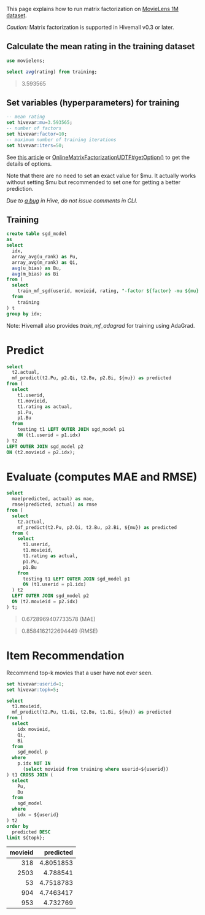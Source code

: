 <!--
  Licensed to the Apache Software Foundation (ASF) under one
  or more contributor license agreements.  See the NOTICE file
  distributed with this work for additional information
  regarding copyright ownership.  The ASF licenses this file
  to you under the Apache License, Version 2.0 (the
  "License"); you may not use this file except in compliance
  with the License.  You may obtain a copy of the License at

    http://www.apache.org/licenses/LICENSE-2.0

  Unless required by applicable law or agreed to in writing,
  software distributed under the License is distributed on an
  "AS IS" BASIS, WITHOUT WARRANTIES OR CONDITIONS OF ANY
  KIND, either express or implied.  See the License for the
  specific language governing permissions and limitations
  under the License.
-->
        
This page explains how to run matrix factorization on [MovieLens 1M dataset](https://github.com/myui/hivemall/wiki/MovieLens-Dataset).

*Caution:* Matrix factorization is supported in Hivemall v0.3 or later.

## Calculate the mean rating in the training dataset
```sql
use movielens;

select avg(rating) from training;
```
> 3.593565

## Set variables (hyperparameters) for training
```sql
-- mean rating
set hivevar:mu=3.593565;
-- number of factors
set hivevar:factor=10;
-- maximum number of training iterations
set hivevar:iters=50;
```
See [this article](https://github.com/myui/hivemall/wiki/List-of-parameters-of-Matrix-Factorization) or [OnlineMatrixFactorizationUDTF#getOption()](https://github.com/myui/hivemall/blob/master/src/main/java/hivemall/mf/OnlineMatrixFactorizationUDTF.java#L123) to get the details of options.

Note that there are no need to set an exact value for $mu. It actually works without setting $mu but recommended to set one for getting a better prediction.

_Due to [a bug](https://issues.apache.org/jira/browse/HIVE-8396) in Hive, do not issue comments in CLI._

## Training
```sql
create table sgd_model
as
select
  idx, 
  array_avg(u_rank) as Pu, 
  array_avg(m_rank) as Qi, 
  avg(u_bias) as Bu, 
  avg(m_bias) as Bi
from (
  select 
    train_mf_sgd(userid, movieid, rating, "-factor ${factor} -mu ${mu} -iter ${iters}") as (idx, u_rank, m_rank, u_bias, m_bias)
  from 
    training
) t
group by idx;
```
Note: Hivemall also provides *train_mf_adagrad* for training using AdaGrad.

# Predict

```sql
select
  t2.actual,
  mf_predict(t2.Pu, p2.Qi, t2.Bu, p2.Bi, ${mu}) as predicted
from (
  select
    t1.userid, 
    t1.movieid,
    t1.rating as actual,
    p1.Pu,
    p1.Bu
  from
    testing t1 LEFT OUTER JOIN sgd_model p1
    ON (t1.userid = p1.idx) 
) t2 
LEFT OUTER JOIN sgd_model p2
ON (t2.movieid = p2.idx);
```

# Evaluate (computes MAE and RMSE)
```sql
select
  mae(predicted, actual) as mae,
  rmse(predicted, actual) as rmse
from (
  select
    t2.actual,
    mf_predict(t2.Pu, p2.Qi, t2.Bu, p2.Bi, ${mu}) as predicted
  from (
    select
      t1.userid, 
      t1.movieid,
      t1.rating as actual,
      p1.Pu,
      p1.Bu
    from
      testing t1 LEFT OUTER JOIN sgd_model p1
      ON (t1.userid = p1.idx) 
  ) t2 
  LEFT OUTER JOIN sgd_model p2
  ON (t2.movieid = p2.idx)
) t;
```
> 0.6728969407733578 (MAE) 

> 0.8584162122694449 (RMSE)

# Item Recommendation

Recommend top-k movies that a user have not ever seen.
```sql
set hivevar:userid=1;
set hivevar:topk=5;

select
  t1.movieid, 
  mf_predict(t2.Pu, t1.Qi, t2.Bu, t1.Bi, ${mu}) as predicted
from (
  select
    idx movieid,
    Qi, 
    Bi
  from
    sgd_model p
  where
    p.idx NOT IN 
      (select movieid from training where userid=${userid})
) t1 CROSS JOIN (
  select
    Pu,
    Bu
  from 
    sgd_model
  where
    idx = ${userid}
) t2
order by
  predicted DESC
limit ${topk};
```

| movieid | predicted |
|--------:|----------:|
| 318     | 4.8051853 |
| 2503    | 4.788541  |
| 53      | 4.7518783 |
| 904     | 4.7463417 |
| 953     | 4.732769  |